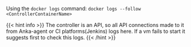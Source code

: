 ---
---
Using the `docker logs` command: `docker logs --follow <ControllerContainerName>`

{{< hint info >}}
The controller is an API, so all API connections made to it from Anka-agent or CI platforms(Jenkins) logs here. If a vm fails to start it suggests first to check this logs.
{{< /hint >}}
